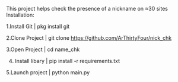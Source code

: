 This project helps check the presence of a nickname on ≈30 sites
Installation:

1.Install Git
| pkg install git

2.Clone Project
| git clone https://github.com/ArThirtyFour/nick_chk

3.Open Project
| cd name_chk

4. Install libary
| pip install -r requirements.txt

5.Launch project
| python main.py
